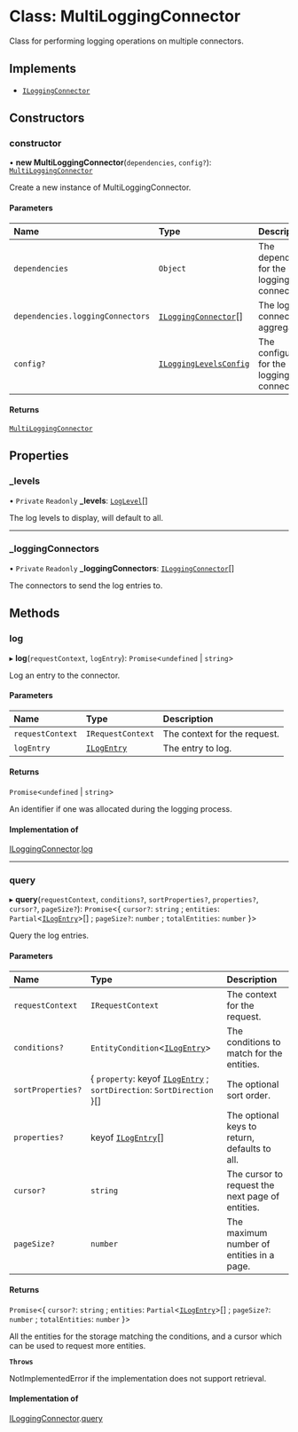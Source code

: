 # Class: MultiLoggingConnector

Class for performing logging operations on multiple connectors.

## Implements

- [`ILoggingConnector`](../interfaces/ILoggingConnector.md)

## Constructors

### constructor

• **new MultiLoggingConnector**(`dependencies`, `config?`): [`MultiLoggingConnector`](MultiLoggingConnector.md)

Create a new instance of MultiLoggingConnector.

#### Parameters

| Name | Type | Description |
| :------ | :------ | :------ |
| `dependencies` | `Object` | The dependencies for the logging connector. |
| `dependencies.loggingConnectors` | [`ILoggingConnector`](../interfaces/ILoggingConnector.md)[] | The logging connectors to aggregate. |
| `config?` | [`ILoggingLevelsConfig`](../interfaces/ILoggingLevelsConfig.md) | The configuration for the logging connector. |

#### Returns

[`MultiLoggingConnector`](MultiLoggingConnector.md)

## Properties

### \_levels

• `Private` `Readonly` **\_levels**: [`LogLevel`](../modules.md#loglevel)[]

The log levels to display, will default to all.

___

### \_loggingConnectors

• `Private` `Readonly` **\_loggingConnectors**: [`ILoggingConnector`](../interfaces/ILoggingConnector.md)[]

The connectors to send the log entries to.

## Methods

### log

▸ **log**(`requestContext`, `logEntry`): `Promise`\<`undefined` \| `string`\>

Log an entry to the connector.

#### Parameters

| Name | Type | Description |
| :------ | :------ | :------ |
| `requestContext` | `IRequestContext` | The context for the request. |
| `logEntry` | [`ILogEntry`](../interfaces/ILogEntry.md) | The entry to log. |

#### Returns

`Promise`\<`undefined` \| `string`\>

An identifier if one was allocated during the logging process.

#### Implementation of

[ILoggingConnector](../interfaces/ILoggingConnector.md).[log](../interfaces/ILoggingConnector.md#log)

___

### query

▸ **query**(`requestContext`, `conditions?`, `sortProperties?`, `properties?`, `cursor?`, `pageSize?`): `Promise`\<\{ `cursor?`: `string` ; `entities`: `Partial`\<[`ILogEntry`](../interfaces/ILogEntry.md)\>[] ; `pageSize?`: `number` ; `totalEntities`: `number`  }\>

Query the log entries.

#### Parameters

| Name | Type | Description |
| :------ | :------ | :------ |
| `requestContext` | `IRequestContext` | The context for the request. |
| `conditions?` | `EntityCondition`\<[`ILogEntry`](../interfaces/ILogEntry.md)\> | The conditions to match for the entities. |
| `sortProperties?` | \{ `property`: keyof [`ILogEntry`](../interfaces/ILogEntry.md) ; `sortDirection`: `SortDirection`  }[] | The optional sort order. |
| `properties?` | keyof [`ILogEntry`](../interfaces/ILogEntry.md)[] | The optional keys to return, defaults to all. |
| `cursor?` | `string` | The cursor to request the next page of entities. |
| `pageSize?` | `number` | The maximum number of entities in a page. |

#### Returns

`Promise`\<\{ `cursor?`: `string` ; `entities`: `Partial`\<[`ILogEntry`](../interfaces/ILogEntry.md)\>[] ; `pageSize?`: `number` ; `totalEntities`: `number`  }\>

All the entities for the storage matching the conditions,
and a cursor which can be used to request more entities.

**`Throws`**

NotImplementedError if the implementation does not support retrieval.

#### Implementation of

[ILoggingConnector](../interfaces/ILoggingConnector.md).[query](../interfaces/ILoggingConnector.md#query)

